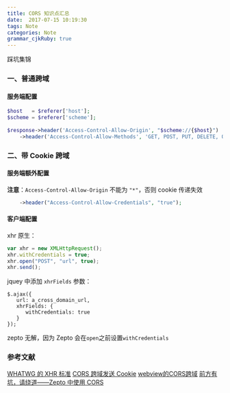 ```yaml
---
title: CORS 知识点汇总
date:  2017-07-15 10:19:30
tags: Note
categories: Note
grammar_cjkRuby: true
---
```


踩坑集锦

<!-- more -->

### 一、普通跨域
#### 服务端配置
````php
$host   = $referer['host'];
$scheme = $referer['scheme'];
					
$response->header('Access-Control-Allow-Origin', "$scheme://{$host}")
	->header('Access-Control-Allow-Methods', 'GET, POST, PUT, DELETE, OPTIONS')
````

### 二、带 Cookie 跨域
#### 服务端额外配置

**注意**：`Access-Control-Allow-Origin` 不能为 `"*"`，否则 cookie 传递失效

````php
	->header("Access-Control-Allow-Credentials", "true");
````

#### 客户端配置


xhr 原生：
````javascript
var xhr = new XMLHttpRequest();
xhr.withCredentials = true;
xhr.open("POST", "url", true);
xhr.send();
````

jquey 中添加 `xhrFields` 参数：

````
$.ajax({
   url: a_cross_domain_url,
   xhrFields: {
      withCredentials: true
   }
});
````

zepto 无解，因为 Zepto 会在`open`之前设置`withCredentials`


### 参考文献
[WHATWG 的 XHR 标准](https://xhr.spec.whatwg.org/#the-withcredentials-attribute)
[CORS 跨域发送 Cookie](http://harttle.com/2016/12/28/cors-with-cookie.html)
[webview的CORS跨域](http://www.iamaddy.net/2014/04/webview%E7%9A%84cors%E8%B7%A8%E5%9F%9F/)
[前方有坑，请绕道——Zepto 中使用 CORS](https://aotu.io/notes/2015/10/26/zepto-cors/index.html)